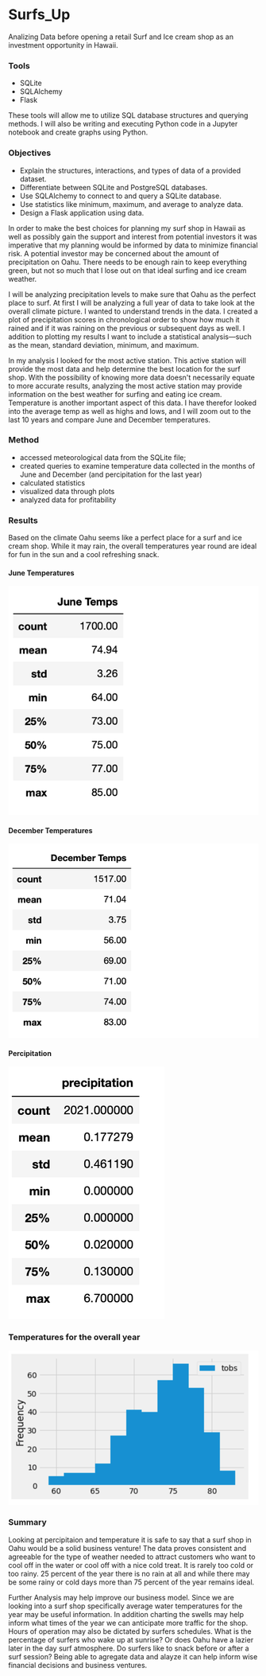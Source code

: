 # Surfs_Up
Analizing Data before opening a retail Surf and Ice cream shop as an investment opportunity in Hawaii.

### Tools
* SQLite
* SQLAlchemy
* Flask 

These tools will allow me to utilize SQL database structures and querying methods. I will also be writing and executing Python code in a Jupyter notebook and create graphs using Python.

### Objectives
* Explain the structures, interactions, and types of data of a provided dataset.
* Differentiate between SQLite and PostgreSQL databases.
* Use SQLAlchemy to connect to and query a SQLite database.
* Use statistics like minimum, maximum, and average to analyze data.
* Design a Flask application using data.

In order to make the best choices for planning my surf shop in Hawaii as well as possibly gain the support and interest from potential investors it was imperative that my planning would be informed by data to minimize financial risk. A potential investor may be concerned about the amount of precipitation on Oahu. There needs to be enough rain to keep everything green, but not so much that I lose out on that ideal surfing and ice cream weather.

I will be analyzing precipitation levels to make sure that Oahu as the perfect place to surf. At first I will be analyzing a full year of data to take look at the overall climate picture. I wanted to understand trends in the data. I created a plot of precipitation scores in chronological order to show how much it rained and if it was raining on the previous or subsequent days as well. I addition to plotting my results I want to include a statistical analysis—such as the mean, standard deviation, minimum, and maximum. 

In my analysis I looked for the most active station. This active station will provide the most data and help determine the best location for the surf shop. With the possibility of knowing more data doesn't necessarily equate to more accurate results, analyzing the most active station may provide information on the best weather for surfing and eating ice cream. Temperature is another important aspect of this data. I have therefor looked into the average temp as well as highs and lows, and I will zoom out to the last 10 years and compare June and December temperatures.  

### Method
* accessed meteorological data from the SQLite file;
* created queries to examine temperature data collected in the months of June and December (and percipitation for the last year) 
* calculated statistics 
* visualized data through plots
* analyzed data for profitability

### Results
Based on the climate Oahu seems like a perfect place for a surf and ice cream shop. 
While it may rain, the overall temperatures year round are ideal for fun in the sun and a cool refreshing snack. 

#### June Temperatures
![June.temp](https://github.com/Solrys/Surfs_Up/blob/main/resources/Screen%20Shot%202021-01-31%20at%2012.58.05%20PM.png)

#### December Temperatures
![December.temp](https://github.com/Solrys/Surfs_Up/blob/main/resources/Screen%20Shot%202021-01-31%20at%2012.58.17%20PM.png)

#### Percipitation 
![percp](https://github.com/Solrys/Surfs_Up/blob/main/resources/percip.desc.png)

### Temperatures for the overall year 
![temp](https://github.com/Solrys/Surfs_Up/blob/main/resources/Screen%20Shot%202021-01-31%20at%201.24.33%20PM.png)

### Summary 
Looking at percipitaion and temperature it is safe to say that a surf shop in Oahu would be a solid business venture! 
The data proves consistent and agreeable for the type of weather needed to attract customers who want to cool off in the water or cool off with a nice cold treat. It is rarely too cold or too rainy. 25 percent of the year there is no rain at all and while there may be some rainy or cold days more than 75 percent of the year remains ideal. 

Further Analysis may help improve our business model. Since we are looking into a surf shop specifically average water temperatures for the year may be useful information. In addition charting the swells may help inform what times of the year we can anticipate more traffic for the shop. 
Hours of operation may also be dictated by surfers schedules. What is the percentage of surfers who wake up at sunrise? Or does Oahu have a lazier later in the day surf atmosphere. Do surfers like to snack before or after a surf session? 
Being able to agregate data and alayze it can help inform wise financial decisions and business ventures. 



